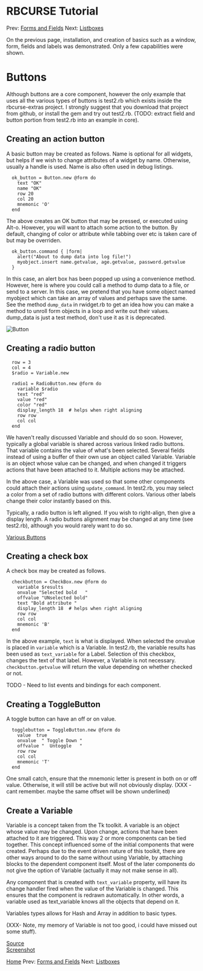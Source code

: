 RBCURSE Tutorial
=========

Prev: [Forms and Fields](tut0.md)
Next: [Listboxes](tut2.md)

On the previous page, installation, and creation of basics such as a window, form, fields and labels was demonstrated. Only a few capabilities were shown.



# Buttons

Although buttons are a core component, however the only example that uses all the various types of buttons
is test2.rb which exists inside the rbcurse-extras project. I strongly suggest that you download that project from github, or install the gem and try out test2.rb. (TODO: extract field and button portion from test2.rb into an example in core).

## Creating an action button

A basic button may be created as follows. Name is optional for all widgets, but helps if we wish to change attributes of a widget by name. Otherwise, usually a handle is used. Name is also often used in debug listings.

      ok_button = Button.new @form do
        text "OK"
        name "OK"
        row 20
        col 20
        mnemonic 'O'
      end


The above creates an OK button that may be pressed, or executed using Alt-o. However, you will want to attach some action to the button. By default, changing of color or attribute while tabbing over etc is taken care of but may be overriden.

      ok_button.command { |form|
        alert("About to dump data into log file!")
        myobject.insert name.getvalue, age.getvalue, password.getvalue
      }


In this case, an alert box has been popped up using a convenience method. However, here is where you could call a method to dump data to a file, or send to a server. In this case, we pretend that you have some object named myobject which can take an array of values and perhaps save the same. See the method `dump_data` in rwidget.rb to get an idea how you can make a method to unroll form objects in a loop and write out their values. dump_data is just a test method, don't use it as it is deprecated.

![Button](http://www.benegal.org/files/nc_button_focus.png "Two buttons")


## Creating a radio button


      row = 3
      col = 4
      $radio = Variable.new

      radio1 = RadioButton.new @form do
        variable $radio
        text "red"
        value "red"
        color "red"
        display_length 18  # helps when right aligning
        row row
        col col
      end

We haven't really discussed Variable and should do so soon. However, typically a global variable is shared across various linked radio buttons. That variable contains the value of what's been selected. Several fields instead of using a buffer of their own use an object called Variable. Variable is an object whose value can be changed, and when changed it triggers actions that have been attached to it. Multiple actions may be attached. 

In the above case, a Variable was used so that some other components could attach their actions using `update_command`. In test2.rb, you may select a color from a set of radio buttons with different colors. Various other labels change their color instantly based on this.

Typically, a radio button is left aligned. If you wish to right-align, then give a display length. A radio buttons alignment may be changed at any time (see test2.rb), although you would rarely want to do so.

[Various Buttons](http://www.benegal.org/files/nc_buttonhotkeys.png)

## Creating a check box

A check box may be created as follows.

      checkbutton = CheckBox.new @form do
        variable $results
        onvalue "Selected bold   "
        offvalue "UNselected bold"
        text "Bold attribute "
        display_length 18  # helps when right aligning
        row row
        col col
        mnemonic 'B'
      end

In the above example, `text` is what is displayed. When selected the onvalue is placed in `variable` which is a Variable. In test2.rb, the variable results has been used as `text_variable` for a Label. Selection of this checkbox, changes the text of that label. However, a Variable is not necessary. `checkbutton.getvalue` will return the value depending on whether checked or not.

TODO - Need to list events and bindings for each component.

## Creating a ToggleButton

A toggle button can have an off or on value. 

      togglebutton = ToggleButton.new @form do
        value  true
        onvalue  " Toggle Down "
        offvalue "  Untoggle   "
        row row
        col col
        mnemonic 'T'
      end

One small catch, ensure that the mnemonic letter is present in both on or off value. Otherwise, it will still be active but will not obviously display. (XXX - cant remember. maybe the same offset will be shown underlined)

## Create a Variable

Variable is a concept taken from the Tk toolkit. A variable is an object whose value may be changed. Upon change, actions that have been attached to it are triggered. This way 2 or more components can be tied together. This concept influenced some of the initial components that were created. Perhaps due to the event driven nature of this toolkit, there are other ways around to do the same without using Variable, by attaching blocks to the dependent component itself. Most of the later components do not give the option of Variable (actually it may not make sense in all). 

Any component that is created with `text_variable` property, will have its change handler fired when the value of the Variable is changed. This ensures that the component is redrawn automatically. In other words, a variable used as text_variable knows all the objects that depend on it.

Variables types allows for Hash and Array in addition to basic types.

(XXX- Note, my memory of Variable is not too good, i could have missed out some stuff).

[Source](prog2.rb)  
[Screenshot](prog2.png) 


[Home](./tut0.md)
Prev: [Forms and Fields](tut0.md)
Next: [Listboxes](tut2.md)

